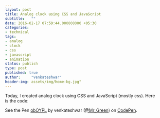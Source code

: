 ```yaml
---
layout: post
title: Analog clock using CSS and JavaScript
subtitle:   ""
date: 2016-02-17 07:59:44.000000000 +05:30
categories:
- technical
tags:
- analog
- clock
- css
- javascript
- animation
status: publish
type: post
published: true
author:     "Venkateshwar"
header-img: assets/img/home-bg.jpg"
---
```


Today, I created analog clock using CSS and JavaScript (mostly css). Here is the code:

<p data-height="268" data-theme-id="1592" data-slug-hash="obOYPL" data-default-tab="result" data-user="Mr_Green" class='codepen'>See the Pen <a href='http://codepen.io/Mr_Green/pen/obOYPL/'>obOYPL</a> by venkateshwar (<a href='http://codepen.io/Mr_Green'>@Mr_Green</a>) on <a href='http://codepen.io'>CodePen</a>.</p>
<script async src="//assets.codepen.io/assets/embed/ei.js"></script>
